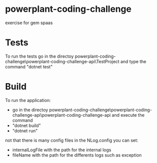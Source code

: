 # powerplant-coding-challenge
exercise for gem spaas 

# Tests

To run the tests go in the directoy powerplant-coding-challenge\powerplant-coding-challenge-api\TestProject
and type the command "dotnet test"

# Build

To run the application:
  - go in the directoy powerplant-coding-challenge\powerplant-coding-challenge-api\powerplant-coding-challenge-api and execute the command 
  - "dotnet build"  
  - "dotnet run"

not that there is many config files in the NLog.config you can set: 
  - internalLogFile with the path for the internal logs
  - fileName with the path for the differents logs such as exception
